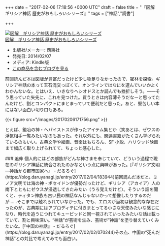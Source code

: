
+++
date = "2017-02-06 17:18:56 +0000 UTC"
draft = false
title = "『図解　ギリシア神話 歴史がおもしろいシリーズ』"
tags = ["神話","読書"]

+++
<div class="hatena-asin-detail"><a href="http://www.amazon.co.jp/exec/obidos/ASIN/B00JAEEDB4/bestylesnet-22/"><img src="https://images-fe.ssl-images-amazon.com/images/I/51nR3pT2TvL._SL160_.jpg" class="hatena-asin-detail-image" alt="図解　ギリシア神話 歴史がおもしろいシリーズ" title="図解　ギリシア神話 歴史がおもしろいシリーズ"/></a><div class="hatena-asin-detail-info"><a href="http://www.amazon.co.jp/exec/obidos/ASIN/B00JAEEDB4/bestylesnet-22/">図解　ギリシア神話 歴史がおもしろいシリーズ</a><ul><li><span class="hatena-asin-detail-label">出版社/メーカー:</span> 西東社</li><li><span class="hatena-asin-detail-label">発売日:</span> 2014/02/07</li><li><span class="hatena-asin-detail-label">メディア:</span> Kindle版</li><li><a href="http://d.hatena.ne.jp/asin/B00JAEEDB4/bestylesnet-22" target="_blank">この商品を含むブログを見る</a></li></ul></div><div class="hatena-asin-detail-foot"></div></div>前回読んだ本は図版が豊富だったけど少し物足りなかったので、密林を探索。ギリシア神話の本って玉石混交っぽくて、オンラインではなにを選んでいいかよくわかんないな。とはいえ、いきなりヘシオドスとか読んでも挫折しそう。――そう思っていた矢先に、これを見つけた。買うときは内容薄そうだなーと思ってたんだけど、割とコンパクトにまとまっていて便利だと思った。あと、堅苦しい本にはない面白い切り口もある。

{{< figure src="/images/20170206171756.png"  >}}

とえば、鍛冶の神・ヘパイストスが作ったアイテム集とか（笑あとは、ゼウスの浮気相手一覧みたいなのもあった。それ以外にも、関連書籍がたくさん挙げられているのもいい。古典文学や絵画、音楽はもちろん、SF 小説、ハリウッド映画まで幅広く取り上げられてて、ちょっと感心した。

<div class="section">
    ### 追伸
    個人的にはどの部族がどんな神さまを奉じていて、どういう過程で現在のギリシア神話に統合されたのかなという点に興味があった。[『ギリシア文明―神話から都市国家へ』 - だるろぐ](https://blog.daruyanagi.jp/entry/2017/02/04/183944)前回読んだ本だと、ミノア文明では海の神・ポセイドンが優勢だったけど、ギリシア（アカイア）人の南下とともにゼウスが浸透してきたみたい（うろ覚えだけど）。そういう話を聞くと、ティタン神族も古い民の神話なんじゃないかって想像したりするのだが……そこまでは触れられていなかった。でも、エロスが当初は観念的な存在だったのが、古典期にはアプロディテに付きまとってる小さな天使みたいな感じになり、時代を追うにつれてキューピッドと同一視されていったみたいな話は載っていて、割と興味深い。“神話”が芸術を生み、芸術が“神話”を塗り替えていくみたいな。[『中国の神話』 - だるろぐ](https://blog.daruyanagi.jp/entry/2017/02/02/070244)その点、中国の“死んだ神話”との対比で考えてみても面白い。

</div>

